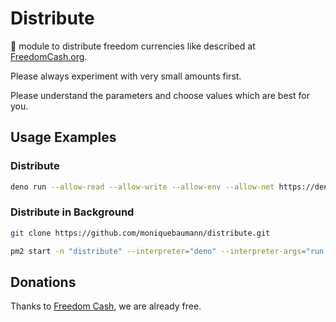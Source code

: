 # Distribute
🦕 module to distribute freedom currencies like described at [FreedomCash.org](https://FreedomCash.org).

Please always experiment with very small amounts first.  

Please understand the parameters and choose values which are best for you.  

## Usage Examples

### Distribute
```sh
deno run --allow-read --allow-write --allow-env --allow-net https://deno.land/x/distribute/usage-example.ts 360 32400 <your providerURL> <your experimental test wallet pk>
```

### Distribute in Background
```sh
git clone https://github.com/moniquebaumann/distribute.git
```

```sh
pm2 start -n "distribute" --interpreter="deno" --interpreter-args="run --allow-net --allow-read --allow-write --allow-env" usage-example.ts -- 360 32400 <your providerURL> <your experimental test wallet pk>
```

## Donations
Thanks to [Freedom Cash](https://FreedomCash.org), we are already free.  
